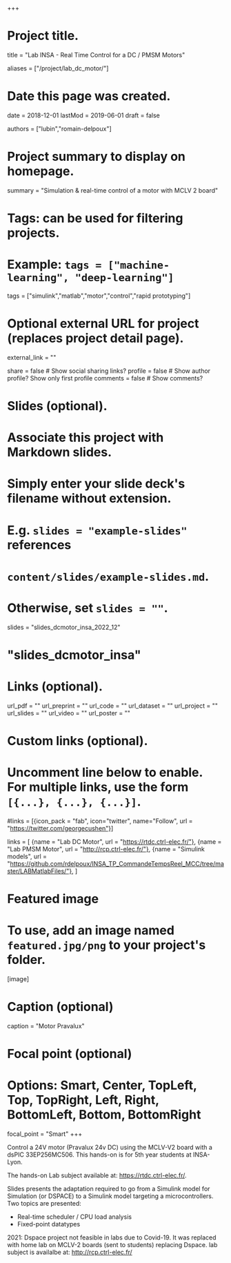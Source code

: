 +++
# Project title.
title = "Lab INSA - Real Time Control for a DC / PMSM Motors"

aliases = ["/project/lab_dc_motor/"]

# Date this page was created.
date = 2018-12-01
lastMod = 2019-06-01
draft = false

authors = ["lubin","romain-delpoux"]

# Project summary to display on homepage.
summary = "Simulation & real-time control of a motor with MCLV 2 board"

# Tags: can be used for filtering projects.
# Example: `tags = ["machine-learning", "deep-learning"]`
tags = ["simulink","matlab","motor","control","rapid prototyping"]

# Optional external URL for project (replaces project detail page).
external_link = ""

share = false  # Show social sharing links?
profile = false  # Show author profile? Show only first profile
comments = false  # Show comments?

# Slides (optional).
#   Associate this project with Markdown slides.
#   Simply enter your slide deck's filename without extension.
#   E.g. `slides = "example-slides"` references 
#   `content/slides/example-slides.md`.
#   Otherwise, set `slides = ""`.
slides = "slides_dcmotor_insa_2022_12" 
# "slides_dcmotor_insa"

# Links (optional).
url_pdf = ""
url_preprint = ""
url_code = ""
url_dataset = ""
url_project = ""
url_slides = ""
url_video = ""
url_poster = ""

# Custom links (optional).
#   Uncomment line below to enable. For multiple links, use the form `[{...}, {...}, {...}]`.
#links = [{icon_pack = "fab", icon="twitter", name="Follow", url = "https://twitter.com/georgecushen"}]

links = [
	{name = "Lab DC Motor", url = "https://rtdc.ctrl-elec.fr/"},
  {name = "Lab PMSM Motor", url = "http://rcp.ctrl-elec.fr/"},
	{name = "Simulink models", url = "https://github.com/rdelpoux/INSA_TP_CommandeTempsReel_MCC/tree/master/LABMatlabFiles/"},
	]

# Featured image
# To use, add an image named `featured.jpg/png` to your project's folder. 
[image]
  # Caption (optional)
  caption = "Motor Pravalux"
  
  # Focal point (optional)
  # Options: Smart, Center, TopLeft, Top, TopRight, Left, Right, BottomLeft, Bottom, BottomRight
  focal_point = "Smart"
+++

Control a 24V motor (Pravalux 24v DC) using the MCLV-V2 board with a dsPIC 33EP256MC506.
This hands-on is for 5th year students at INSA-Lyon.

The hands-on Lab subject available at: https://rtdc.ctrl-elec.fr/.

Slides presents the adaptation required to go from a Simulink model for Simulation (or DSPACE) to a Simulink model targeting a microcontrollers. Two topics are presented:

- Real-time scheduler / CPU load analysis
- Fixed-point datatypes

2021: Dspace project not feasible in labs due to Covid-19. It was replaced with home lab on MCLV-2 boards (sent to students) replacing Dspace.
lab subject is availalbe at: http://rcp.ctrl-elec.fr/
